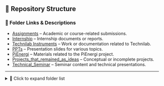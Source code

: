## 📁 Repository Structure

### 🔗 Folder Links & Descriptions

- [Assignments](Assignments/) – Academic or course-related submissions.
- [Internship](Internship/) – Internship documents or reports.
- [Technilab Instruments](Technilab%20Instruments/) – Work or documentation related to Technilab.
- [PPTs](PPTs/) – Presentation slides for various topics.
- [PiEnergi](PiEnergi/) – Materials related to the PiEnergi project.
- [Projects_that_remained_as_ideas](Projects_that_remained_as_ideas/) – Conceptual or incomplete projects.
- [Technical_Seminar](Technical_Seminar/) – Seminar content and technical presentations.

---

<details>
<summary>📂 Click to expand folder list</summary>

- [Assignments](Assignments/)
- [Internship](Internship/)
- [Technilab Instruments](Technilab%20Instruments/)
- [PPTs/](PPTs)
- [PiEnergi](PiEnergi/)
- [Projects_that_remained_as_ideas](Projects_that_remained_as_ideas/)
- [Technical_Seminar](Technical_Seminar/)

</details>
